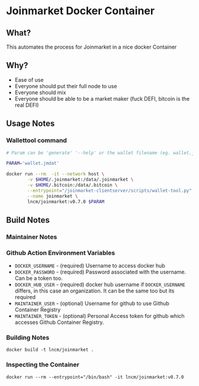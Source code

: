 # Joinmarket Docker Container

## What?

This automates the process for Joinmarket in a nice docker Container

## Why?

* Ease of use
* Everyone should put their full node to use
* Everyone should mix
* Everyone should be able to be a market maker (fuck DEFI, bitcoin is the real DEFI)

## Usage Notes

### Wallettool command


```bash
# Param can be 'generate' '--help' or the wallet filename (eg. wallet.jmdat)

PARAM='wallet.jmdat'

docker run --rm  -it --network host \
        -v $HOME/.joinmarket:/data/.joinmarket \
        -v $HOME/.bitcoin:/data/.bitcoin \
        --entrypoint="/joinmarket-clientserver/scripts/wallet-tool.py" \
        --name joinmarket \
        lncm/joinmarket:v0.7.0 $PARAM
```

## Build Notes

### Maintainer Notes

### Github Action Environment Variables

* `DOCKER_USERNAME` - (required) Username to access docker hub
* `DOCKER_PASSWORD` - (required) Password associated with the username. Can be a token too.
* `DOCKER_HUB_USER` - (required) docker hub username if `DOCKER_USERNAME` differs, in this case  an organization. It can be the same too but its required
* `MAINTAINER_USER` - (optional) Username for github to use Github Container Registry
* `MAINTAINER_TOKEN` - (optional) Personal Access token for github which accesses Github Container Registry.

### Building Notes

```
docker build -t lncm/joinmarket .
```

### Inspecting the Container

```
docker run --rm --entrypoint="/bin/bash" -it lncm/joinmarket:v0.7.0
```
